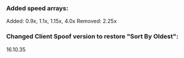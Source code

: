 ### Added speed arrays:
Added: 0.9x, 1.1x, 1.15x, 4.0x
Removed: 2.25x

### Changed Client Spoof version to restore "Sort By Oldest":
16.10.35
